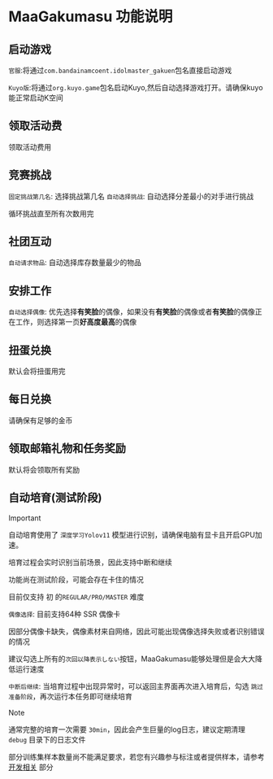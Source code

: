 # MaaGakumasu 功能说明

## 启动游戏

`官服`:将通过`com.bandainamcoent.idolmaster_gakuen`包名直接启动游戏

`Kuyo版`:将通过`org.kuyo.game`包名启动Kuyo,然后自动选择游戏打开。请确保kuyo能正常启动K空间

## 领取活动费

领取活动费用

## 竞赛挑战
`固定挑战第几名`: 选择挑战第几名
`自动选择挑战`: 自动选择分差最小的对手进行挑战

循环挑战直至所有次数用完

## 社团互动

`自动请求物品`: 自动选择库存数量最少的物品

## 安排工作

`自动选择偶像`: 优先选择**有笑脸**的偶像，如果没有**有笑脸**的偶像或者**有笑脸**的偶像正在工作，则选择第一页**好高度最高**的偶像

## 扭蛋兑换
默认会将扭蛋用完

## 每日兑换
请确保有足够的金币

## 领取邮箱礼物和任务奖励

默认将会领取所有奖励

## 自动培育(测试阶段)

> [!IMPORTANT]  
> 自动培育使用了 `深度学习Yolov11` 模型进行识别，请确保电脑有显卡且开启GPU加速。
> 
> 培育过程会实时识别当前场景，因此支持中断和继续
> 
> 功能尚在测试阶段，可能会存在卡住的情况
> 
> 目前仅支持 初 的`REGULAR/PRO/MASTER` 难度

`偶像选择`: 目前支持64种 SSR 偶像卡

因部分偶像卡缺失，偶像素材来自网络，因此可能出现偶像选择失败或者识别错误的情况

建议勾选上所有的`次回以降表示しない`按钮，MaaGakumasu能够处理但是会大大降低运行速度

`中断后继续`: 当培育过程中出现异常时，可以返回主界面再次进入培育后，勾选 `跳过准备阶段`，再次运行本任务即可继续培育

> [!NOTE] 
> 通常完整的培育一次需要 `30min`，因此会产生巨量的log日志，建议定期清理 `debug` 目录下的日志文件
> 
> 部分训练集样本数量尚不能满足要求，若您有兴趣参与标注或者提供样本，请参考 [开发相关](开发相关.md) 部分
>